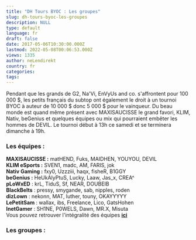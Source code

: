 ```yaml
---
title: "DH Tours BYOC : Les groupes"
slug: dh-tours-byoc-les-groupes
description: NULL
type: default
language: fr
draft: false
date: 2017-05-06T10:30:00.000Z
lastmod: 2022-05-08T00:06:53.000Z
views: 1335
author: neLendirekt
country: fr
categories:
tags:
---
```

Pendant que les grands de G2, Na'Vi, EnVyUs and co. s'affrontent pour 100 000 $, les petits français du subtop ont également le droit à un tournoi BYOC à auteur de 10 000 $ donc 5 000 $ pour le vainqueur. Du beau monde est quand même présent avec MAXISAUCISSE le grand favori, KLIM, Nativ, beGenius et quelques équipes ou mix qui pourraient embêter les hommes de DEVIL. Le tournoi début à 13h ce samedi et se terminera dimanche à 19h.

### Les équipes : 

**MAXISAUCISSE :** matHEND, Fuks, MAIDHEN, YOUYOU, DEVIL  
**KLIM eSports :** SVEN1, madc, AM, FARIS, jok  
**Nativ Gaming :** fxy0, Uzzziii, haqx, fisheR, B1GGY  
**beGenius :** HeUkAlyPtuS, Lucky, Laaw, Jas\_x, CREA^  
**pLoWxED** : krL, TiduS, Sf, NEAR, DOUBEIB  
**BlackBelts** : pressy, smygande, sab, nipples, roden  
**dizLown** : nekonn, MAT, luther, touny, OKAYYYYY  
**LePetitSam** : wallax, ibs, Freelance, Lico, GatsHohen  
**InetGamer** : SH1NE, P0WELS, Dawn, MR.X, Misuta  
Vous pouvez retrouver l'intégralité des équipes **[ici](https://battlefy.com/dreamhack-france/dreamhack-france-csgo-byoc/583d86e6cf0ac335039bf379/participants)**

### Les groupes :
